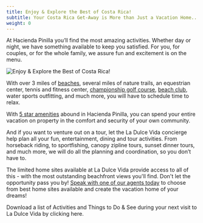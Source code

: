 ```yaml
---
title: Enjoy & Explore the Best of Costa Rica!
subtitle: Your Costa Rica Get-Away is More than Just a Vacation Home...
weight: 0
---
```

At Hacienda Pinilla you’ll find the most amazing activities.  Whether day or night, we have something available to keep you satisfied.  For you, for couples, or for the whole family, we assure fun and excitement is on the menu.

![Enjoy & Explore the Best of Costa Rica!](/images/pages/02.jpg)

With over 3 miles of [beaches](/beaches/), several miles of nature trails, an equestrian center, tennis and fitness center, [championship golf course](/golf/), [beach club](/beach-club), water sports outfitting, and much more, you will have to schedule time to relax.

With [5 star amenities](/ammenities/) abound in Hacienda Pinilla, you can spend your entire vacation on property in the comfort and security of your own community.

And if you want to venture out on a tour, let the La Dulce Vida concierge help plan all your fun, entertainment, dining and tour activities.  From horseback riding, to sportfishing, canopy zipline tours, sunset dinner tours, and much more, we will do all the planning and coordination, so you don’t have to.

The limited home sites available at La Dulce Vida provide access to all of this - with the most outstanding beachfront views you'll find.  Don't let the opportunity pass you by!  [Speak with one of our agents today](/contact-us) to choose from best home sites available and create the vacation home of your dreams!

Download a list of Activities and Things to Do & See during your next visit to La Dulce Vida by clicking here.
